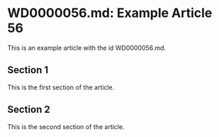 # WD0000056.md: Example Article 56

This is an example article with the id WD0000056.md.
## Section 1

This is the first section of the article.
## Section 2

This is the second section of the article.
